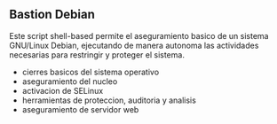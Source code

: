 Bastion Debian
--------------

Este script shell-based permite el aseguramiento basico de un sistema GNU/Linux Debian, ejecutando de manera autonoma las actividades necesarias para restringir y proteger el sistema.

- cierres basicos del sistema operativo
- aseguramiento del nucleo
- activacion de SELinux
- herramientas de proteccion, auditoria y analisis
- aseguramiento de servidor web

